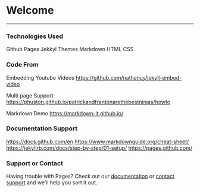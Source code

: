 # Welcome
___

### Technologies Used
Github Pages
Jekkyl Themes
Markdown
HTML
CSS

### Code From

Embedding Youtube Videos
https://github.com/nathancy/jekyll-embed-video

Multi page Support
https://phuston.github.io/patrickandfrantonarethebestninjas/howto

Markdown Demo
https://markdown-it.github.io/

### Documentation Support

https://docs.github.com/en
https://www.markdownguide.org/cheat-sheet/
https://jekyllrb.com/docs/step-by-step/01-setup/
https://pages.github.com/


### Support or Contact

Having trouble with Pages? Check out our [documentation](https://docs.github.com/categories/github-pages-basics/) or [contact support](https://github.com/contact) and we’ll help you sort it out.
